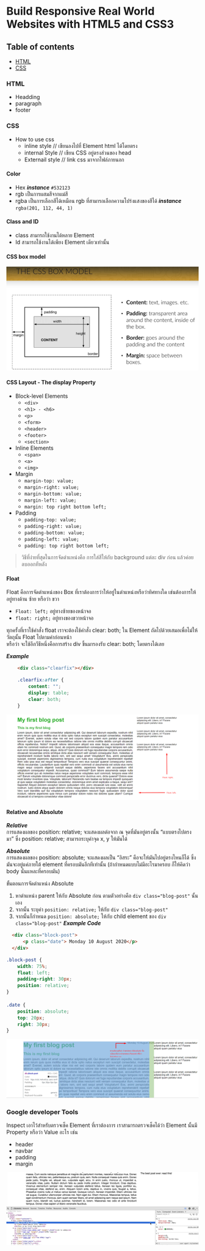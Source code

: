 # Build Responsive Real World Websites with HTML5 and CSS3

## Table of contents

* [HTML](#html)
* [CSS](#css)

### HTML

* Headding
* paragraph
* footer

### CSS

* How to use css  
  * inline style // เขียนลงไปที่ Element html ได้โดยตรง  
  * internal Style // เขียน CSS อยู่ตรงส่วนของ head  
  * Externail style // link css มาจากไฟล์ภายนอก  

#### Color

* Hex ***instance*** `#532123`
* rgb เป็นการผสมสีจากแม่สี
* rgba เป็นการเลือกสีได้เหมือน rgb ที่สามารถเลือกความโปร่งแสงของสีได้ ***instance*** `rgba(201, 112, 44, 1)`

#### Class and ID

* class สามารถใช้งานได้หลาย Element  
* Id สามารถใช้งานได้เพียง Element เดียวเท่านั้น

#### CSS box model

![css-box-model](assest/img/cssBoxModel.png)

#### CSS Layout - The display Property

* Block-level Elements
  * `<div>`
  * `<h1> - <h6>`
  * `<p>`
  * `<form>`
  * `<header>`
  * `<footer>`
  * `<section>`
* Inline Elements
  * `<span>`
  * `<a>`
  * `<img>`
* Margin
  * `margin-top: value;`
  * `margin-right: value;`
  * `margin-bottom: value;`
  * `margin-left: value;`
  * `margin: top right bottom left;`
* Padding
  * `padding-top: value;`
  * `padding-right: value;`
  * `padding-bottom: value;`
  * `padding-left: value;`
  * `padding: top right bottom left;`
  
> วิธีที่ง่ายที่สุดในการจัดตำแหน่งคือ การใส่สีให้กับ background แต่ละ div ก่อน แล้วค่อยลบออกทีหลัง  

#### Float

Float คือการจัดตำแหน่งของ Box ที่เราต้องการว่าให้อยู่ในตำแหน่งหรือว่าทิศทางใด เช่นต้องการให้อยู่ทางด้าน ซ้าย หรือว่า ขวา  

* `Float: left;` อยู่ทางซ้ายของหน้าจอ
* `float: right;` อยู่ทางของขวาหน้าจอ

ทุกครั้งที่เราใช้คำสั่ง float เราจะต้องใช้คำสั่ง clear: both; ใน Element ถัดไปด้วยเสมอเพื่อไม่ให้วัตถุนั้น Float ไปตามค่าก่อนหน้า  
หรือว่า จะใช้อีกวีธีหนึ่งคือการสร้าง div ขึ้นมารองรับ  clear: both; โดยตรงได้เลย

***Example***

``` html
    <div class="clearfix"></div>
```

``` css
    .clearfix:after {
        content: "";
        display: table;
        clear: both;
    }
```

![float](assest/img/float.png)

#### Relative and Absolute  

***Relative***  
การแสดงผลของ position: relative; จะแสดงผลต่อจาก ณ จุดที่มันอยู่ตรงนั้น “แบบตรงไปตรงมา” ซึ่ง position: relative; สามารถระบุค่าจุด x, y ให้มันได้  

***Absolute***  
การแสดงผลของ position: absolute; จะแสดงผลเป็น “อิสระ” คือจะให้มันไปอยู่ตรงไหนก็ได้ ซึ่งมันจะอยู่แค่ภายใต้ element ที่ครอบมันอีกทีเท่านั้น (ถ้ากำหนดแบบไม่มีอะไรมาครอบ ก็ให้คิดว่า body นั่นแหละที่ครอบมัน)  

ขั้นตอนการจัดตำแหน่ง Absolute  

1. หาตำแหน่ง parent ให้กับ Absolute ก่อน ตามตัวอย่างคือ `div class="blog-post"` นั้นเอง  
2. จากนั้น ระบุค่า `position: relative;` ให้กับ `div class="blog-post"`
3. จากนั้นก็กำหนด `position: absolute;` ให้กับ child element ของ `div class="blog-post"`
***Example Code***  

``` html
  <div class="block-post">
      <p class="date"> Monday 10 August 2020</p>
  </div>
```

``` css
.block-post {
    width: 75%;
    float: left;
    padding-right: 30px;
    position: relative;
}

.date {
    position: absolute;
    top: 20px;
    right: 30px;
}
```

![Relative And Absolute](assest/img/RelativeAndAbsolute.png)

### Google developer Tools

Inspect เอาไว้สำหรับตรวจเช็ค Element ที่เราต้องการ เราสามารถตรวจเช็คได้ว่า Element นั้นมี Property หรือว่า Value อะไร เช่น  

* header
* navbar
* padding
* margin

![Inspect](assest/img/inspect.png)
